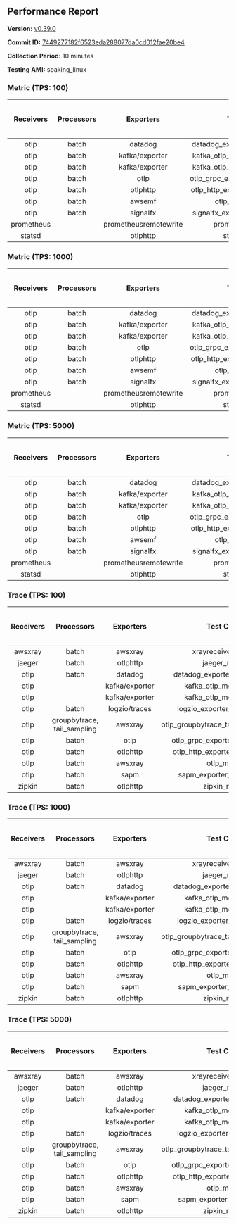 ## Performance Report

**Version:** [v0.39.0](https://github.com/aws-observability/aws-otel-collector/releases/tag/v0.39.0)

**Commit ID:** [7449277182f6523eda288077da0cd012fae20be4](https://github.com/aws-observability/aws-otel-collector/commit/7449277182f6523eda288077da0cd012fae20be4)

**Collection Period:** 10 minutes

**Testing AMI:** soaking_linux


### Metric (TPS: 100)
| Receivers | Processors | Exporters | Test Case | Data Type | Instance Type | Avg CPU Usage (Percent) | Avg Memory Usage (Megabytes) | Max CPU Usage (Percent) | Max Memory Usage (Megabytes) |
|:---------:|:----------:|:---------:|:---------:|:---------:|:-------------:|:-----------------------:|:----------------------------:|:-----------------------:|:----------------------------:|
| otlp | batch | datadog | datadog_exporter_metric_mock | otlp | m5.2xlarge | 0.46 | 97.11 | 0.60 | 99.34 |
| otlp | batch | kafka/exporter | kafka_otlp_metric_mock_2_8_1 | otlp | m5.2xlarge | 0.22 | 97.79 | 0.70 | 99.28 |
| otlp | batch | kafka/exporter | kafka_otlp_metric_mock_3_2_0 | otlp | m5.2xlarge | 0.21 | 96.47 | 0.70 | 98.23 |
| otlp | batch | otlp | otlp_grpc_exporter_metric_mock | otlp | m5.2xlarge | 0.17 | 90.50 | 0.30 | 92.09 |
| otlp | batch | otlphttp | otlp_http_exporter_metric_mock | otlp | m5.2xlarge | 0.21 | 96.62 | 0.30 | 99.95 |
| otlp | batch | awsemf | otlp_metric_mock | otlp | m5.2xlarge | 0.40 | 92.92 | 0.60 | 94.10 |
| otlp | batch | signalfx | signalfx_exporter_metric_mock | otlp | m5.2xlarge | 0.25 | 98.88 | 0.40 | 101.87 |
| prometheus |  | prometheusremotewrite | prometheus_mock | prometheus | m5.2xlarge | 0.08 | 94.57 | 0.30 | 95.91 |
| statsd |  | otlphttp | statsd_mock | statsd | m5.2xlarge | 0.01 | 77.00 | 0.10 | 78.03 |

### Metric (TPS: 1000)
| Receivers | Processors | Exporters | Test Case | Data Type | Instance Type | Avg CPU Usage (Percent) | Avg Memory Usage (Megabytes) | Max CPU Usage (Percent) | Max Memory Usage (Megabytes) |
|:---------:|:----------:|:---------:|:---------:|:---------:|:-------------:|:-----------------------:|:----------------------------:|:-----------------------:|:----------------------------:|
| otlp | batch | datadog | datadog_exporter_metric_mock | otlp | m5.2xlarge | 2.18 | 98.02 | 2.40 | 99.11 |
| otlp | batch | kafka/exporter | kafka_otlp_metric_mock_2_8_1 | otlp | m5.2xlarge | 2.77 | 103.53 | 11.10 | 115.43 |
| otlp | batch | kafka/exporter | kafka_otlp_metric_mock_3_2_0 | otlp | m5.2xlarge | 0.49 | 99.54 | 0.60 | 100.55 |
| otlp | batch | otlp | otlp_grpc_exporter_metric_mock | otlp | m5.2xlarge | 0.45 | 93.66 | 0.70 | 95.89 |
| otlp | batch | otlphttp | otlp_http_exporter_metric_mock | otlp | m5.2xlarge | 0.57 | 101.52 | 0.70 | 103.80 |
| otlp | batch | awsemf | otlp_metric_mock | otlp | m5.2xlarge | 1.75 | 96.31 | 1.90 | 97.23 |
| otlp | batch | signalfx | signalfx_exporter_metric_mock | otlp | m5.2xlarge | 0.85 | 99.67 | 1.00 | 102.49 |
| prometheus |  | prometheusremotewrite | prometheus_mock | prometheus | m5.2xlarge | 0.75 | 117.18 | 1.30 | 122.38 |
| statsd |  | otlphttp | statsd_mock | statsd | m5.2xlarge | 0.01 | 78.28 | 0.20 | 79.18 |

### Metric (TPS: 5000)
| Receivers | Processors | Exporters | Test Case | Data Type | Instance Type | Avg CPU Usage (Percent) | Avg Memory Usage (Megabytes) | Max CPU Usage (Percent) | Max Memory Usage (Megabytes) |
|:---------:|:----------:|:---------:|:---------:|:---------:|:-------------:|:-----------------------:|:----------------------------:|:-----------------------:|:----------------------------:|
| otlp | batch | datadog | datadog_exporter_metric_mock | otlp | m5.2xlarge | 10.21 | 116.96 | 10.90 | 122.68 |
| otlp | batch | kafka/exporter | kafka_otlp_metric_mock_2_8_1 | otlp | m5.2xlarge | 10.14 | 113.67 | 11.50 | 118.14 |
| otlp | batch | kafka/exporter | kafka_otlp_metric_mock_3_2_0 | otlp | m5.2xlarge | 12.83 | 115.54 | 13.50 | 118.85 |
| otlp | batch | otlp | otlp_grpc_exporter_metric_mock | otlp | m5.2xlarge | 1.51 | 99.93 | 2.30 | 153.76 |
| otlp | batch | otlphttp | otlp_http_exporter_metric_mock | otlp | m5.2xlarge | 2.04 | 100.74 | 2.30 | 103.99 |
| otlp | batch | awsemf | otlp_metric_mock | otlp | m5.2xlarge | 8.80 | 108.32 | 9.30 | 110.41 |
| otlp | batch | signalfx | signalfx_exporter_metric_mock | otlp | m5.2xlarge | 3.91 | 102.98 | 4.10 | 106.79 |
| prometheus |  | prometheusremotewrite | prometheus_mock | prometheus | m5.2xlarge | 4.77 | 229.25 | 8.20 | 267.42 |
| statsd |  | otlphttp | statsd_mock | statsd | m5.2xlarge | 0.01 | 76.99 | 0.10 | 77.97 |

### Trace (TPS: 100)
| Receivers | Processors | Exporters | Test Case | Data Type | Instance Type | Avg CPU Usage (Percent) | Avg Memory Usage (Megabytes) | Max CPU Usage (Percent) | Max Memory Usage (Megabytes) |
|:---------:|:----------:|:---------:|:---------:|:---------:|:-------------:|:-----------------------:|:----------------------------:|:-----------------------:|:----------------------------:|
| awsxray | batch | awsxray | xrayreceiver_mock | xray | m5.2xlarge | 4.02 | 93.06 | 4.40 | 94.60 |
| jaeger | batch | otlphttp | jaeger_mock | jaeger | m5.2xlarge | 0.04 | 77.10 | 0.10 | 78.03 |
| otlp | batch | datadog | datadog_exporter_trace_mock | otlp | m5.2xlarge | 0.07 | 81.19 | 0.20 | 81.60 |
| otlp |  | kafka/exporter | kafka_otlp_mock_2_8_1 | otlp | m5.2xlarge | 0.06 | 84.94 | 0.20 | 86.72 |
| otlp |  | kafka/exporter | kafka_otlp_mock_3_2_0 | otlp | m5.2xlarge | 0.09 | 84.51 | 0.30 | 86.90 |
| otlp | batch | logzio/traces | logzio_exporter_trace_mock | otlp | m5.2xlarge | 0.04 | 79.73 | 0.10 | 80.51 |
| otlp | groupbytrace, tail_sampling | awsxray | otlp_groupbytrace_tailsampling_mock | otlp | m5.2xlarge | 0.03 | 80.34 | 0.20 | 81.44 |
| otlp | batch | otlp | otlp_grpc_exporter_trace_mock | otlp | m5.2xlarge | 0.04 | 80.77 | 0.10 | 80.88 |
| otlp | batch | otlphttp | otlp_http_exporter_trace_mock | otlp | m5.2xlarge | 0.03 | 79.35 | 0.20 | 80.13 |
| otlp | batch | awsxray | otlp_mock | otlp | m5.2xlarge | 0.04 | 79.33 | 0.20 | 79.41 |
| otlp | batch | sapm | sapm_exporter_trace_mock | otlp | m5.2xlarge | 0.03 | 79.23 | 0.20 | 80.57 |
| zipkin | batch | otlphttp | zipkin_mock | zipkin | m5.2xlarge | 0.04 | 77.53 | 0.20 | 77.89 |

### Trace (TPS: 1000)
| Receivers | Processors | Exporters | Test Case | Data Type | Instance Type | Avg CPU Usage (Percent) | Avg Memory Usage (Megabytes) | Max CPU Usage (Percent) | Max Memory Usage (Megabytes) |
|:---------:|:----------:|:---------:|:---------:|:---------:|:-------------:|:-----------------------:|:----------------------------:|:-----------------------:|:----------------------------:|
| awsxray | batch | awsxray | xrayreceiver_mock | xray | m5.2xlarge | 19.17 | 97.87 | 19.60 | 99.48 |
| jaeger | batch | otlphttp | jaeger_mock | jaeger | m5.2xlarge | 0.04 | 79.05 | 0.20 | 79.40 |
| otlp | batch | datadog | datadog_exporter_trace_mock | otlp | m5.2xlarge | 0.05 | 81.58 | 0.20 | 82.25 |
| otlp |  | kafka/exporter | kafka_otlp_mock_2_8_1 | otlp | m5.2xlarge | 0.18 | 83.56 | 0.30 | 84.64 |
| otlp |  | kafka/exporter | kafka_otlp_mock_3_2_0 | otlp | m5.2xlarge | 0.06 | 84.43 | 0.20 | 86.52 |
| otlp | batch | logzio/traces | logzio_exporter_trace_mock | otlp | m5.2xlarge | 0.04 | 78.22 | 0.20 | 79.84 |
| otlp | groupbytrace, tail_sampling | awsxray | otlp_groupbytrace_tailsampling_mock | otlp | m5.2xlarge | 0.03 | 80.79 | 0.20 | 82.04 |
| otlp | batch | otlp | otlp_grpc_exporter_trace_mock | otlp | m5.2xlarge | 0.04 | 79.17 | 0.20 | 79.96 |
| otlp | batch | otlphttp | otlp_http_exporter_trace_mock | otlp | m5.2xlarge | 0.04 | 78.93 | 0.20 | 79.56 |
| otlp | batch | awsxray | otlp_mock | otlp | m5.2xlarge | 0.03 | 76.90 | 0.10 | 77.38 |
| otlp | batch | sapm | sapm_exporter_trace_mock | otlp | m5.2xlarge | 0.04 | 78.49 | 0.10 | 79.56 |
| zipkin | batch | otlphttp | zipkin_mock | zipkin | m5.2xlarge | 0.04 | 77.49 | 0.10 | 78.82 |

### Trace (TPS: 5000)
| Receivers | Processors | Exporters | Test Case | Data Type | Instance Type | Avg CPU Usage (Percent) | Avg Memory Usage (Megabytes) | Max CPU Usage (Percent) | Max Memory Usage (Megabytes) |
|:---------:|:----------:|:---------:|:---------:|:---------:|:-------------:|:-----------------------:|:----------------------------:|:-----------------------:|:----------------------------:|
| awsxray | batch | awsxray | xrayreceiver_mock | xray | m5.2xlarge | 25.74 | 109.83 | 26.80 | 114.83 |
| jaeger | batch | otlphttp | jaeger_mock | jaeger | m5.2xlarge | 0.04 | 79.32 | 0.10 | 79.62 |
| otlp | batch | datadog | datadog_exporter_trace_mock | otlp | m5.2xlarge | 0.06 | 81.78 | 0.20 | 82.32 |
| otlp |  | kafka/exporter | kafka_otlp_mock_2_8_1 | otlp | m5.2xlarge | 0.06 | 84.32 | 0.20 | 84.98 |
| otlp |  | kafka/exporter | kafka_otlp_mock_3_2_0 | otlp | m5.2xlarge | 0.18 | 83.91 | 0.30 | 85.00 |
| otlp | batch | logzio/traces | logzio_exporter_trace_mock | otlp | m5.2xlarge | 0.03 | 78.71 | 0.20 | 78.80 |
| otlp | groupbytrace, tail_sampling | awsxray | otlp_groupbytrace_tailsampling_mock | otlp | m5.2xlarge | 0.02 | 78.79 | 0.20 | 79.59 |
| otlp | batch | otlp | otlp_grpc_exporter_trace_mock | otlp | m5.2xlarge | 0.05 | 78.70 | 0.20 | 79.72 |
| otlp | batch | otlphttp | otlp_http_exporter_trace_mock | otlp | m5.2xlarge | 0.04 | 79.41 | 0.20 | 79.49 |
| otlp | batch | awsxray | otlp_mock | otlp | m5.2xlarge | 0.04 | 77.03 | 0.20 | 78.56 |
| otlp | batch | sapm | sapm_exporter_trace_mock | otlp | m5.2xlarge | 0.05 | 78.92 | 0.20 | 80.27 |
| zipkin | batch | otlphttp | zipkin_mock | zipkin | m5.2xlarge | 0.04 | 78.39 | 0.10 | 78.40 |
